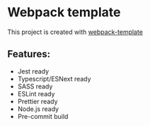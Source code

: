 # Webpack template

This project is created with [webpack-template](https://github.com/goodleby/webpack-template)

## Features:

- Jest ready
- Typescript/ESNext ready
- SASS ready
- ESLint ready
- Prettier ready
- Node.js ready
- Pre-commit build
